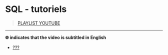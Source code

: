 # SQL - tutoriels

> [PLAYLIST YOUTUBE](https://www.youtube.com/playlist?list=PLrSOXFDHBtfHxLnX_BvHrcKkLh8sBRcHe)

---

**🌐 indicates that the video is subtitled in English**<br>

+ [???](#)
